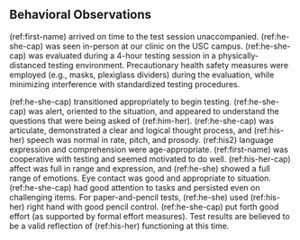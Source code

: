 ## Behavioral Observations

(ref:first-name) arrived on time to the test session unaccompanied.
(ref:he-she-cap) was seen in-person at our clinic on the USC campus.
(ref:he-she-cap) was evaluated during a 4-hour testing session in a physically-distanced testing environment.
Precautionary health safety measures were employed (e.g., masks, plexiglass dividers) during the evaluation, while minimizing interference with standardized testing procedures.

(ref:he-she-cap) transitioned appropriately to begin testing.
(ref:he-she-cap) was alert, oriented to the situation, and appeared to understand the questions that were being asked of (ref:him-her).
(ref:he-she-cap) was articulate, demonstrated a clear and logical thought process, and (ref:his-her) speech was normal in rate, pitch, and prosody.
(ref:his2) language expression and comprehension were age-appropriate.
(ref:first-name) was cooperative with testing and seemed motivated to do well.
(ref:his-her-cap) affect was full in range and expression, and (ref:he-she) showed a full range of emotions.
Eye contact was good and appropriate to situation.
(ref:he-she-cap) had good attention to tasks and persisted even on challenging items.
For paper-and-pencil tests, (ref:he-she) used (ref:his-her) right hand with good pencil control.
(ref:he-she-cap) put forth good effort (as supported by formal effort measures).
Test results are believed to be a valid reflection of (ref:his-her) functioning at this time.
